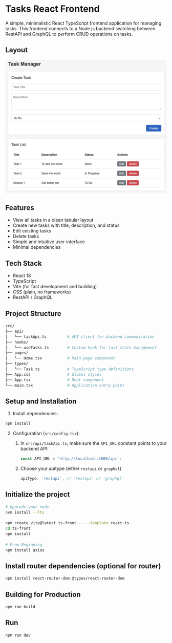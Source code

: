 # Tasks React Frontend

A simple, minimalistic React TypeScript frontend application for managing tasks. This frontend connects to a Node.js backend switching between RestAPI and GraphQL to perform CRUD operations on tasks.

## Layout
![image](../img/website.jpg)

## Features

- View all tasks in a clean tabular layout
- Create new tasks with title, description, and status
- Edit existing tasks
- Delete tasks
- Simple and intuitive user interface
- Minimal dependencies

## Tech Stack

- React 18
- TypeScript
- Vite (for fast development and building)
- CSS (plain, no frameworks)
- RestAPI / GraphQL

## Project Structure

``` bash
src/
├── api/
│   └── taskApi.ts         # API client for backend communication
├── hooks/
│   └── useTasks.ts        # Custom hook for task state management
├── pages/
│   └── Home.tsx           # Main page component
├── types/
│   └── Task.ts            # TypeScript type definitions
├── App.css                # Global styles
├── App.tsx                # Root component
└── main.tsx               # Application entry point
```

## Setup and Installation
1. Install dependencies:
```bash
npm install
```

2. Configuration (`src/config.tsx`):

    1) In `src/api/taskApi.ts`, make sure the `API_URL` constant points to your backend API:
        ```typescript
        const API_URL = 'http://localhost:3000/api';
        ```
    2) Choose your apitype (either `restapi` or `graphql`)
        ```typescript
        apiType: 'restapi', // 'restapi' or 'graphql'
        ```

## Initialize the project
```bash
# Upgrade your node
nvm install --lts

npm create vite@latest ts-front -- --template react-ts
cd ts-front
npm install

# From Beginning
npm install axios
```

## Install router dependencies (optional for router)
```bash
npm install react-router-dom @types/react-router-dom
```


## Building for Production
```bash
npm run build
```

## Run
```bash
npm run dev
```